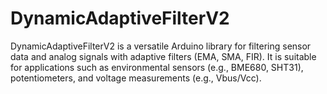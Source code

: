 # DynamicAdaptiveFilterV2
DynamicAdaptiveFilterV2 is a versatile Arduino library for filtering sensor data and analog signals with adaptive filters (EMA, SMA, FIR). It is suitable for applications such as environmental sensors (e.g., BME680, SHT31), potentiometers, and voltage measurements (e.g., Vbus/Vcc).


